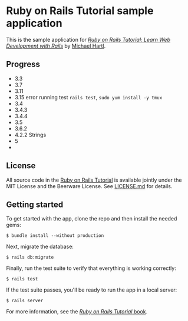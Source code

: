 # Ruby on Rails Tutorial sample application

This is the sample application for
[*Ruby on Rails Tutorial:
Learn Web Development with Rails*](https://www.railstutorial.org/)
by [Michael Hartl](http://www.michaelhartl.com/).

## Progress

- 3.3
- 3.7
- 3.11
- 3.15 error running test `rails test`, `sudo yum install -y tmux`
- 3.4
- 3.4.3 
- 3.4.4
- 3.5
- 3.6.2
- 4.2.2 Strings
- 5
- 


## License

All source code in the [Ruby on Rails Tutorial](https://www.railstutorial.org/)
is available jointly under the MIT License and the Beerware License. See
[LICENSE.md](LICENSE.md) for details.

## Getting started

To get started with the app, clone the repo and then install the needed gems:

```
$ bundle install --without production
```

Next, migrate the database:

```
$ rails db:migrate
```

Finally, run the test suite to verify that everything is working correctly:

```
$ rails test
```

If the test suite passes, you'll be ready to run the app in a local server:

```
$ rails server
```

For more information, see the
[*Ruby on Rails Tutorial* book](https://www.railstutorial.org/book).